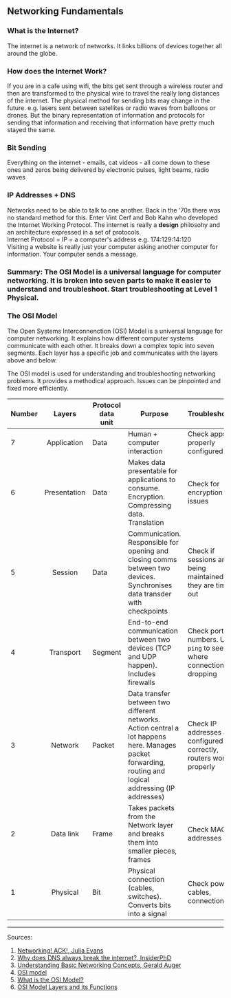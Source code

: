 ## Networking Fundamentals

### What is the Internet? 

The internet is a network of networks. It links billions of devices together all around the globe.

### How does the Internet Work?

If you are in a cafe using wifi, the bits get sent through a wireless router and then are transformed to the physical wire to travel the really long distances of the internet. The physical method for sending bits may change in the future. e.g. lasers sent between satellites or radio waves from balloons or drones. But the binary representation of information and protocols for sending that information and receiving that information have pretty much stayed the same.

### Bit Sending

Everything on the internet - emails, cat videos - all come down to these ones and zeros being delivered by electronic pulses, light beams, radio waves

### IP Addresses + DNS

Networks need to be able to talk to one another. Back in the '70s there was no standard method for this. Enter Vint Cerf and Bob Kahn who developed the Internet Working Protocol. The internet is really a **design** philosohy and an architecture expressed in a set of protocols. <br>
Internet Protocol = IP = a computer's address e.g. 174:129:14:120 <br>
Visiting a website is really just your computer asking another computer for information. Your computer sends a message.





### Summary: The OSI Model is a universal language for computer networking. It is broken into seven parts to make it easier to understand and troubleshoot. Start troubleshooting at Level 1 Physical.


### The OSI Model

The Open Systems Interconnenction (OSI) Model is a universal language for computer networking. It explains how different computer systems communicate with each other. It breaks down a complex topic into seven segments. Each layer has a specific job and communicates with the layers above and below.

The OSI model is used for understanding and troubleshooting networking problems. It provides a methodical approach. Issues can be pinpointed and fixed more efficiently.


| Number      | Layers   | Protocol data unit | Purpose | Troubleshooting |
| :---    |    :----:   |   ---    | -- | -- |
| 7 | Application | Data | Human + computer interaction | Check apps are properly configured |
| 6 | Presentation | Data | Makes data presentable for applications to consume. Encryption. Compressing data. Translation | Check for encryption issues |
| 5 | Session| Data | Communication. Responsible for opening and closing comms between two devices. Synchronises data transder with checkpoints | Check if sessions are being maintained or if they are timing out |
| 4 | Transport | Segment | End-to-end communication between two devices (TCP and UDP happen). Includes firewalls |  Check port numbers. Use ```ping``` to see where connections are dropping  |
| 3 | Network | Packet | Data transfer between two different networks. Action central a lot happens here. Manages packet forwarding, routing and logical addressing (IP addresses) | Check IP addresses are configured correctly, routers working properly |
| 2 | Data link | Frame| Takes packets from the Network layer and breaks them into smaller pieces, frames | Check MAC addresses |
| 1 | Physical | Bit | Physical connection (cables, switches). Converts bits into a signal |  Check power, cables, connections |








__________________
Sources: 
1. [Networking! ACK!, Julia Evans](https://jvns.ca/networking-zine.pdf)
2. [Why does DNS always break the internet?, InsiderPhD](https://youtu.be/yp1rH7Kj12o?si=fNMAa3lNEGPZpkAu)
3. [Understanding Basic Networking Concepts, Gerald Auger](https://youtu.be/XgOF6GhiMuM?si=rBbBhiCsdPO-1D4o)
4. [OSI model](https://en.wikipedia.org/wiki/OSI_model)
5. [What is the OSI Model?](https://www.cloudflare.com/en-gb/learning/ddos/glossary/open-systems-interconnection-model-osi/)
6. [OSI Model Layers and its Functions](https://electricalacademia.com/computer/osi-model-layers-functions/)


